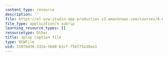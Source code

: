 ```yaml
---
content_type: resource
description: ''
file: https://ol-ocw-studio-app-production.s3.amazonaws.com/courses/8-01sc-classical-mechanics-fall-2016/1507bd36332a56d8b1cff56f75a30ae1_mLLUgcvQLgY.vtt
file_type: application/x-subrip
learning_resource_types: []
resourcetype: Other
title: 3play caption file
type: OCWFile
uid: 1507bd36-332a-56d8-b1cf-f56f75a30ae1
---
```


